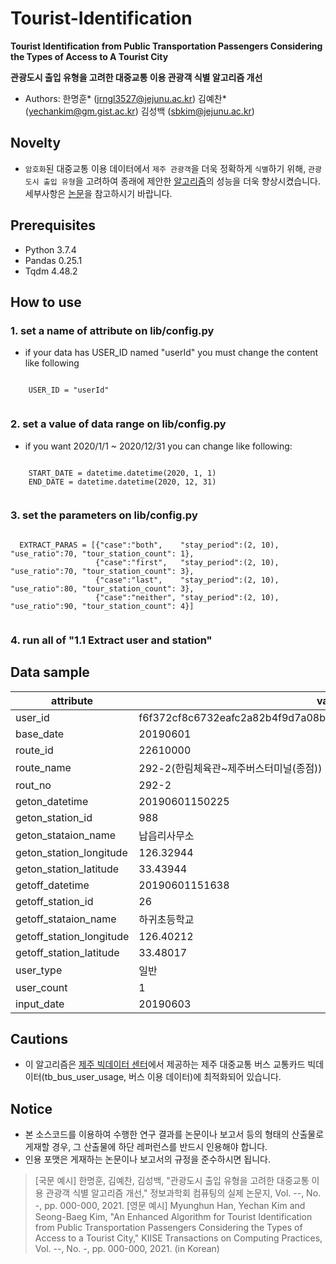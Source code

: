 # Tourist-Identification
**Tourist Identification from Public Transportation Passengers Considering the Types of Access to A Tourist City**

**관광도시 출입 유형을 고려한 대중교통 이용 관광객 식별 알고리즘 개선**

- Authors: 한명훈* (jrngl3527@jejunu.ac.kr) 김예찬* (yechankim@gm.gist.ac.kr) 김성백 (sbkim@jejunu.ac.kr)

## Novelty
- `암호화`된 대중교통 이용 데이터에서 `제주 관광객`을 더욱 정확하게 `식별`하기 위해, `관광도시 출입 유형`을 고려하여 종래에 제안한 [알고리즘](https://doi.org/10.5626/KTCP.2020.26.8.349)의 성능을 더욱 향상시켰습니다. 세부사항은 [논문]()을 참고하시기 바랍니다.


## Prerequisites
- Python 3.7.4
- Pandas 0.25.1
- Tqdm 4.48.2

## How to use
### 1. set a name of attribute on lib/config.py
  * if your data has USER_ID named "userId" you must change the content like following
  <pre><code>
    USER_ID = "userId"
  </code></pre>
  
### 2. set a value of data range on lib/config.py
  * if you want 2020/1/1 ~ 2020/12/31 you can change like following:
  <pre><code>
    START_DATE = datetime.datetime(2020, 1, 1)
    END_DATE = datetime.datetime(2020, 12, 31)
  </code></pre>

### 3. set the parameters on lib/config.py
  <pre><code>
  EXTRACT_PARAS = [{"case":"both",    "stay_period":(2, 10), "use_ratio":70, "tour_station_count": 1},
                   {"case":"first",   "stay_period":(2, 10), "use_ratio":70, "tour_station_count": 3},
                   {"case":"last",    "stay_period":(2, 10), "use_ratio":80, "tour_station_count": 3},
                   {"case":"neither", "stay_period":(2, 10), "use_ratio":90, "tour_station_count": 4}]
  </code></pre>

### 4. run all of "1.1 Extract user and station"

## Data sample
|attribute|value|
|------|------|
|user_id|f6f372cf8c6732eafc2a82b4f9d7a08bb3b493213ea4efbd3f4bba1d058406a7|
|base_date|20190601|
|route_id|22610000|
|route_name|292-2(한림체육관~제주버스터미널(종점))|
|rout_no|292-2|
|geton_datetime|20190601150225|
|geton_station_id|988|
|geton_stataion_name|납읍리사무소|
|geton_station_longitude|126.32944|
|geton_station_latitude|33.43944|
|getoff_datetime|20190601151638|
|getoff_station_id|26|
|getoff_stataion_name|하귀초등학교|
|getoff_station_longitude|126.40212|
|getoff_station_latitude|33.48017|
|user_type|일반|
|user_count|1|
|input_date|20190603|

## Cautions
- 이 알고리즘은 [제주 빅데이터 센터](https://bc.jejudatahub.net/main)에서 제공하는 제주 대중교통 버스 교통카드 빅데이터(tb_bus_user_usage, 버스 이용 데이터)에 최적화되어 있습니다.

## Notice
- 본 소스코드를 이용하여 수행한 연구 결과를 논문이나 보고서 등의 형태의 산출물로 게재할 경우, 그 산출물에 하단 레퍼런스를 반드시 인용해야 합니다.
- 인용 포맷은 게재하는 논문이나 보고서의 규정을 준수하시면 됩니다.

>[국문 예시]
한명훈, 김예찬, 김성백, "관광도시 출입 유형을 고려한 대중교통 이용 관광객 식별 알고리즘 개선," 정보과학회 컴퓨팅의 실제 논문지, Vol. --, No. -, pp. 000-000, 2021.
>[영문 예시]
Myunghun Han, Yechan Kim and Seong-Baeg Kim, "An Enhanced Algorithm for Tourist Identification from Public Transportation Passengers Considering the Types of Access to a Tourist City," KIISE Transactions on Computing Practices, Vol. --, No. -, pp. 000-000, 2021. (in Korean)
